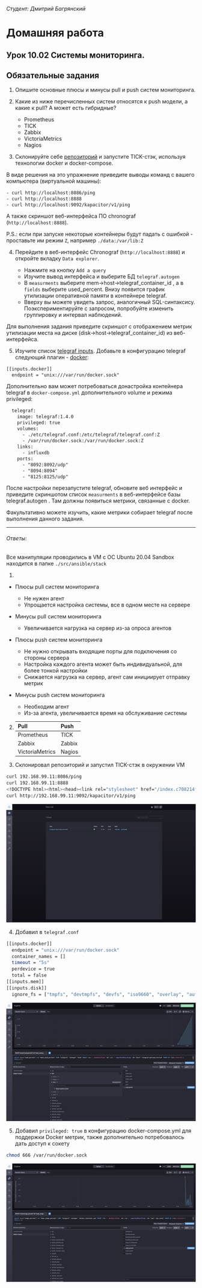 *Студент: Дмитрий Багрянский*

# Домашняя работа

## Урок 10.02 Системы мониторинга.

## Обязательные задания

1. Опишите основные плюсы и минусы pull и push систем мониторинга.

2. Какие из ниже перечисленных систем относятся к push модели, а какие к pull? А может есть гибридные?

    - Prometheus
    - TICK
    - Zabbix
    - VictoriaMetrics
    - Nagios

3. Склонируйте себе [репозиторий](https://github.com/influxdata/sandbox/tree/master) и запустите TICK-стэк,
используя технологии docker и docker-compose.

В виде решения на это упражнение приведите выводы команд с вашего компьютера (виртуальной машины):

    - curl http://localhost:8086/ping
    - curl http://localhost:8888
    - curl http://localhost:9092/kapacitor/v1/ping

А также скриншот веб-интерфейса ПО chronograf (`http://localhost:8888`).

P.S.: если при запуске некоторые контейнеры будут падать с ошибкой - проставьте им режим `Z`, например
`./data:/var/lib:Z`

4. Перейдите в веб-интерфейс Chronograf (`http://localhost:8888`) и откройте вкладку `Data explorer`.

    - Нажмите на кнопку `Add a query`
    - Изучите вывод интерфейса и выберите БД `telegraf.autogen`
    - В `measurments` выберите mem->host->telegraf_container_id , а в `fields` выберите used_percent.
    Внизу появится график утилизации оперативной памяти в контейнере telegraf.
    - Вверху вы можете увидеть запрос, аналогичный SQL-синтаксису.
    Поэкспериментируйте с запросом, попробуйте изменить группировку и интервал наблюдений.

Для выполнения задания приведите скриншот с отображением метрик утилизации места на диске
(disk->host->telegraf_container_id) из веб-интерфейса.

5. Изучите список [telegraf inputs](https://github.com/influxdata/telegraf/tree/master/plugins/inputs).
Добавьте в конфигурацию telegraf следующий плагин - [docker](https://github.com/influxdata/telegraf/tree/master/plugins/inputs/docker):
```
[[inputs.docker]]
  endpoint = "unix:///var/run/docker.sock"
```

Дополнительно вам может потребоваться донастройка контейнера telegraf в `docker-compose.yml` дополнительного volume и
режима privileged:
```
  telegraf:
    image: telegraf:1.4.0
    privileged: true
    volumes:
      - ./etc/telegraf.conf:/etc/telegraf/telegraf.conf:Z
      - /var/run/docker.sock:/var/run/docker.sock:Z
    links:
      - influxdb
    ports:
      - "8092:8092/udp"
      - "8094:8094"
      - "8125:8125/udp"
```

После настройки перезапустите telegraf, обновите веб интерфейс и приведите скриншотом список `measurments` в
веб-интерфейсе базы telegraf.autogen . Там должны появиться метрики, связанные с docker.

Факультативно можете изучить, какие метрики собирает telegraf после выполнения данного задания.

---

###### Ответы:

Все манипуляции проводились в VM с ОС Ubuntu 20.04
Sandbox находится в папке `./src/ansible/stack`

1.

* Плюсы pull систем мониторинга

    - Не нужен агент
    - Упрощается настройка системы, все в одном месте на сервере

* Минусы pull систем мониторинга

    - Увеличивается нагрузка на сервер из-за опроса агентов

* Плюсы push систем мониторинга

    - Не нужно открывать входящие порты для подключения со стороны сервера
    - Настройка каждого агента может быть индивидуальной, для более тонкой настройки
    - Снижается нагрузка на сервер, агент сам инициирует отправку метрик

* Минусы push систем мониторинга

    - Необходим агент
    - Из-за агента, увеличивается время на обслуживание системы

2.
    | Pull | Push |
    |------|------|
    |Prometheus|TICK|
    |Zabbix|Zabbix|
    |VictoriaMetrics|Nagios|

3. Склонировал репозиторий и запустил TICK-стэк в окружении VM

```bash
curl 192.168.99.11:8086/ping
curl 192.168.99.11:8888
<!DOCTYPE html><html><head><link rel="stylesheet" href="/index.c708214f.css"><meta http-equiv="Content-type" content="text/html; charset=utf-8"><title>Chronograf</title><link rel="icon shortcut" href="/favicon.70d63073.ico"></head><body> <div id="react-root" data-basepath=""></div> <script type="module" src="/index.e81b88ee.js"></script><script src="/index.a6955a67.js" nomodule="" defer></script> </body></html>%
curl http://192.168.99.11:9092/kapacitor/v1/ping
```

![Chronograf](img/Chronograf1.jpeg)


4. Добавил в `telegraf.conf`
```bash
[[inputs.docker]]
  endpoint = "unix:///var/run/docker.sock"
  container_names = []
  timeout = "5s"
  perdevice = true
  total = false
[[inputs.mem]]
[[inputs.disk]]
  ignore_fs = ["tmpfs", "devtmpfs", "devfs", "iso9660", "overlay", "aufs", "squashfs"]  
```

![Chronograf](img/Chronograf2.jpeg)

5. Добавил `privileged: true` в конфигурацию docker-compose.yml для поддержки Docker метрик, также дополнительно потребовалось дать доступ к сокету

```bash
chmod 666 /var/run/docker.sock
```

![Chronograf](img/Chronograf3.jpeg)
